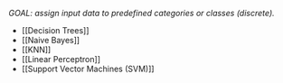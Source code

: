 _GOAL: assign input data to predefined categories or classes (discrete)._

- [[Decision Trees]]
- [[Naive Bayes]]
- [[KNN]]
- [[Linear Perceptron]]
- [[Support Vector Machines (SVM)]]
